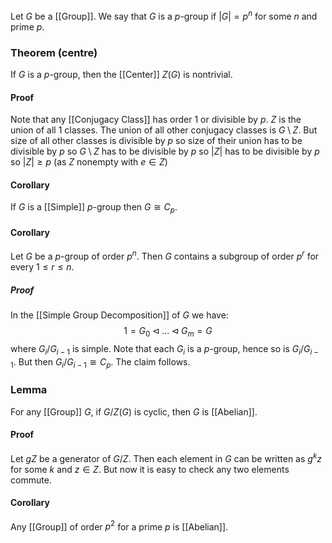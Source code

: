 Let $G$ be a [[Group]].
We say that $G$ is a $p$-group if $|G|=p^n$ for some $n$ and prime $p$.
### Theorem (centre)
If $G$ is a $p$-group, then the [[Center]] $Z(G)$ is nontrivial.
#### Proof
Note that any [[Conjugacy Class]] has order $1$ or divisible by $p$. 
$Z$ is the union of all $1$ classes. 
The union of all other conjugacy classes is $G\setminus Z$. 
But size of all other classes is divisible by $p$ 
so size of their union has to be divisible by $p$ 
so $G\setminus Z$ has to be divisible by $p$ 
so $|Z|$ has to be divisible by $p$ 
so $|Z|\geq p$ (as $Z$ nonempty with $e\in Z$)
#### Corollary
If $G$ is a [[Simple]] $p$-group then $G\cong C_p$.
#### Corollary 
Let $G$ be a $p$-group of order $p^n$. 
Then $G$ contains a subgroup of order $p^r$ for every $1\leq r\leq n$. 
##### Proof
In the [[Simple Group Decomposition]] of $G$ we have:
$$1=G_0\triangleleft\dots \triangleleft G_m=G$$
where $G_i/G_{i-1}$ is simple. 
Note that each $G_i$ is a $p$-group, 
hence so is $G_i/G_{i-1}$. 
But then $G_i/G_{i-1}\cong C_p$. 
The claim follows. 
### Lemma
For any [[Group]] $G$, if $G/Z(G)$ is cyclic, then $G$ is [[Abelian]]. 
#### Proof
Let $gZ$ be a generator of $G/Z$. 
Then each element in $G$ can be written as $g^kz$ for some $k$ and $z\in Z$. 
But now it is easy to check any two elements commute. 
#### Corollary
Any [[Group]] of order $p^2$ for a prime $p$ is [[Abelian]].